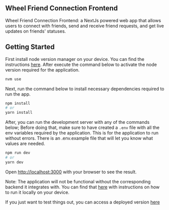 ## Wheel Friend Connection Frontend

Wheel Friend Connection Frontend: a NextJs powered web app that allows users to connect with friends,
send and receive friend requests, and get live updates on friends' statuses.

## Getting Started

First install node version manager on your device. You can find the instructions [here](https://github.com/nvm-sh/nvm?tab=readme-ov-file#installing-and-updating). After execute the command below to activate the node version required for the application.

```bash
nvm use
```

Next, run the command below to install necessary dependencies required to run the app.

```bash
npm install
# or
yarn install
```

After, you can run the development server with any of the commands below; Before doing that, make sure to have created a `.env` file with all the env variables required by the application. This is for the application to run without errors. There is an .env.example file that will let you know what values are needed.

```bash
npm run dev
# or
yarn dev
```

Open [http://localhost:3000](http://localhost:3000) with your browser to see the result.

Note: The application will not be functional without the corresponding backend it integrates with. You can find that [here](https://github.com/iamranchojr/wheel-friend-connection-frontend) with instructions on how to run it locally on your device.

If you just want to test things out, you can access a deployed version [here](https://wfc-app-a07cd74c45cb.herokuapp.com/)

